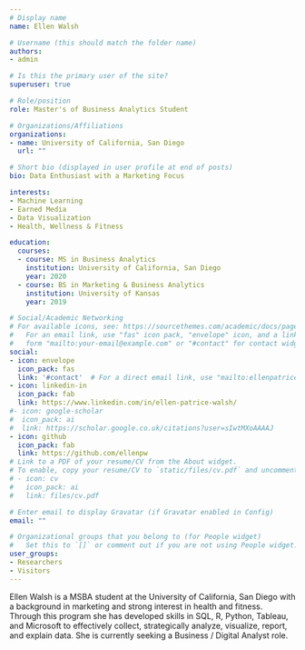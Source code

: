 ```yaml
---
# Display name
name: Ellen Walsh

# Username (this should match the folder name)
authors:
- admin

# Is this the primary user of the site?
superuser: true

# Role/position
role: Master's of Business Analytics Student

# Organizations/Affiliations
organizations:
- name: University of California, San Diego
  url: ""

# Short bio (displayed in user profile at end of posts)
bio: Data Enthusiast with a Marketing Focus 

interests:
- Machine Learning 
- Earned Media 
- Data Visualization
- Health, Wellness & Fitness

education:
  courses:
  - course: MS in Business Analytics
    institution: University of California, San Diego 
    year: 2020
  - course: BS in Marketing & Business Analytics 
    institution: University of Kansas
    year: 2019

# Social/Academic Networking
# For available icons, see: https://sourcethemes.com/academic/docs/page-builder/#icons
#   For an email link, use "fas" icon pack, "envelope" icon, and a link in the
#   form "mailto:your-email@example.com" or "#contact" for contact widget.
social:
- icon: envelope
  icon_pack: fas
  link: '#contact'  # For a direct email link, use "mailto:ellenpatricewalsh@gmail.com".
- icon: linkedin-in
  icon_pack: fab
  link: https://www.linkedin.com/in/ellen-patrice-walsh/
#- icon: google-scholar
#  icon_pack: ai
#  link: https://scholar.google.co.uk/citations?user=sIwtMXoAAAAJ
- icon: github
  icon_pack: fab
  link: https://github.com/ellenpw
# Link to a PDF of your resume/CV from the About widget.
# To enable, copy your resume/CV to `static/files/cv.pdf` and uncomment the lines below.
# - icon: cv
#   icon_pack: ai
#   link: files/cv.pdf

# Enter email to display Gravatar (if Gravatar enabled in Config)
email: ""

# Organizational groups that you belong to (for People widget)
#   Set this to `[]` or comment out if you are not using People widget.
user_groups:
- Researchers
- Visitors
---
```


Ellen Walsh is a MSBA student at the University of California, San Diego with a background in marketing and strong interest in health and fitness. Through this program she has developed skills in SQL, R, Python, Tableau, and Microsoft to effectively collect, strategically analyze, visualize, report, and explain data. She is currently seeking a Business / Digital Analyst role. 

